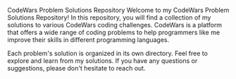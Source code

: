 CodeWars Problem Solutions Repository
Welcome to my CodeWars Problem Solutions Repository! In this repository, you will find a collection of my solutions to various CodeWars coding challenges. CodeWars is a platform that offers a wide range of coding problems to help programmers like me improve their skills in different programming languages.

Each problem's solution is organized in its own directory. Feel free to explore and learn from my solutions. If you have any questions or suggestions, please don't hesitate to reach out.
